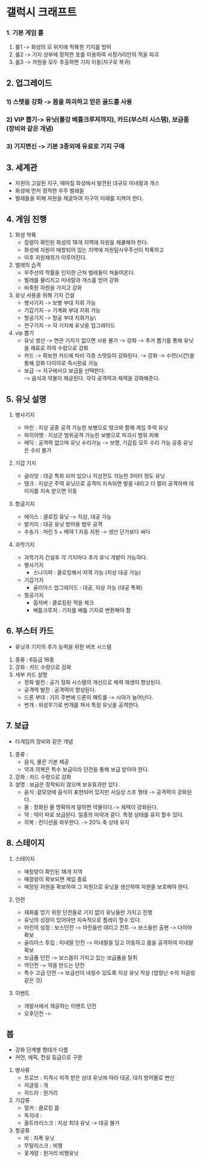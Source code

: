 # 갤럭시 크래프트
### 1. 기본 게임 룰
1) 룰1 -> 화성의 모 위치에 착륙한 기지를 방어
2) 룰2 -> 기지 상부에 장착한 포를 이용하여 사정거리안의 적을 파괴 
3) 룰3 -> 자원을 모두 추출하면 기지 이동(지구로 복귀)

## 2. 업그레이드
### 1) 스탯을 강화 -> 몹을 파괴하고 얻은 골드를 사용
### 2) VIP 뽑기-> 유닛(풀강 베틀크루저꺄지), 카드(부스터 시스템), 보급품(장비와 같은 개념) 
### 3) 기지변신 -> 기본 3종외에 유료로 기지 구매

## 3. 세계관
- 자원이 고갈된 지구, 때마침 화성에서 발견된 대규모 미네랄과 개스
- 화성에 먼저 정착한 우주 벌레들
- 벌레들을 피해 자원을 채굴하여 지구의 미래를 지켜야 한다.

## 4. 게임 진행
1) 화성 착륙
      - 장량이 확인된 화성의 18개 지역에 자원을 채쿨해야 한다.
      - 화성에 자원이 매창되어 있는 지역에 자원탐사우주선이 착륙하고
      - 이후 자원채취가 이루어진다.
2) 벌레의 습격
      - 우주선의 착률을 인지한 근처 벌레들이 쳐들어온다.
      - 벌레를 물리치고 미네랄과 개스를 얻어 강화
      - 비축된 자원을 가지고 강화
3) 유닛 사용을 위해 기지 건설
      - 병사기지 -> 보병 부대 지휘 가능
      - 기갑기지 -> 기계화 부대 지휘 가능
      - 항공기지 -> 항공 부대 지휘가능\
      - 연구기지 -> 각 기지에 유닛을 업그레이드
4) vip 뽑기
      - 유닛 생산 -> 연관 기지가 없으면 사용 불가
            -> 강화 -> 추가 뽑기를 통해 유닛을 재료로 하여 수량으로 강화 
      - 카드 -> 확보한 카드에 따라 각종 스탯등이 강화된다.
            -> 강화 -> 수련(시간)을 통해 강화 다이아로 즉시완료 가능  
      - 보급 -> 지구에서으 보급을 선택한다.  
            -> 음식과 약물이 제공된다. 각각 공격력과 체력을 강화해준다. 

## 5. 유닛 설명
1) 병사기지
    - 마린 : 지상 공중 공격 가능한 보병으로 탱크와 함께 게임 주력 유닛 
    - 파이어뱃 : 지상군 범위공격 가능한 보병으로 파괴시 범위 피해 
    - 메딕 : 공격력 없으며 유닛 수리가능 -> 보명, 기갑등 모두 수리 가능 공중 유닛은 수리 불가
    
2) 기갑 기지
    - 골리앗 : 대공 특화 되어 있으나 지상전도 가능한 3미터 정도 유닛
    - 탱크 : 지상군 주력 유닛으로 공격이 지속되면 발을 내리고 더 멀리 공격하며 데미지를 지속 받으면 이동 
    
3) 항공기지   
    - 에이스 : 클로킹 유닛 -> 지상, 대공 가능 
    - 발키리 : 대공 유닛 방어용 범우 공격
    - 수송기 : 마린 5 + 메덱 1 지동 지원 -> 생산 단가보다 싸다
   
4) 과학기지 
    - 과학기지 건설후 각 기지마다 추가 유닉 개발이 가능하다.
    - 병사기지
      - 스나이퍼 : 클로킹해서 저격 가능 (지상 대공 가능) 
    - 기갑기지
      - 골리아스 업그레이드 : 대공, 지상 가능 (대공 특화) 
    - 항공기지
      - 옵저버 : 클로킹된 적을 체크   
      - 베틀크루저 : 기지를 배틀 기지로 변환해야 함

## 6. 부스터 카드
- 유닛과 기지의 추가 능력을 위한 버프 시스템  
1) 종류 : 6등급 16종
2) 강화 : 카드 수량으로 강화
3) 세부 카드 설명
      - 정화 발전 : 공기 정화 시스템의 개선으로 체력 재생이 향상된다.
      - 공격력 발전 : 공격력이 향상된다.
      - 드론 부대 : 기지 주변에 드론이 패트롤 -> 시야가 늘어난다.
      - 번개 : 위성무기로 번개를 쳐서 특정 유닛을 공격한다.
      
      
## 7. 보급
- 타게임의 장비와 같은 개념 
1) 종류 : 
      - 음식, 물은 기본 제공 
      - 약과 의복은 특수 보급이라 던전을 통해 보급 받아야 한다.
2) 강화 : 카드 수량으로 강화 
3) 설명 : 보급은 장착되지 않으며 보유효과만 있다.
      - 음식 :겉모양에 음식이 표현되어 있지만 사실상 스프 형태 -> 공격력이 강화된다.
      - 물 : 정화된 물 명확하게 말하면 약물이다.-> 체력이 강화된다.  
      - 약 : 약이 따로 보급된다. 일종의 마약과 같다. 특정 상태를 유지 할수 있다.
      - 의복 : 컨디션을 좌우한다. -> 20% 축 상태 유지


## 8. 스테이지 
1) 스테이지
      - 매장량이 확인된 18개 지역
      - 매장량이 확보되면 게임 종료 
      - 매장된 자원을 확보하여 그 자원으로 유닛을 생산하여 자원을 보호해야 한다. 

2) 던전 
      - 재화를 얻기 위한 던전들로 기지 없이 유닛들만 가지고 진행
      - 유닛의 성장이 있어야만 지속적으로 플레이 할수 있다. 
      - 마린의 성정 : 보스던전 -> 마린들만 데리고 전투 -> 보스들만 출현 -> 다이아 확보
      - 골리아스 투입 : 미네랄 던전 -> 미네랄을 담고 이동하고 몹을 공격하여 미네랄 확보
      - 보급품 던전 -> 보스몹이 가지고 있는 보급품을 탈취
      - 약던전 -> 약을 만드는 던전
      - 특수 고급 던전 -> 보급선이 내릴수 있도록 지상 유닛 작살 (엄청난 수의 저글링같은 것) 

3) 이벤트
      - 개발사에서 제공하는 이벤트 던전
      - 오후던전 -> 




## 봅
- 강화 단계별 형태가 다름
- 커먼, 에픽, 전설 등급으로 구분
1) 병사류 
    - 프로브 : 피격시 피격 받은 상대 유닛에 따라 대공, 대지 방어물로 변신
    - 저글링 : 개
    - 히드라 : 원거리
2) 기갑류
    - 럴커 : 클로킹 몹
    - 독지네 : 
    - 울트라리스크 : 지상 최대 유닛 -> 대공 불가 
3) 항공류
    - 비 : 자폭 유닛
    - 무탈리스크 : 비행
    - 꽃게랑 : 원거리 비행유닛





